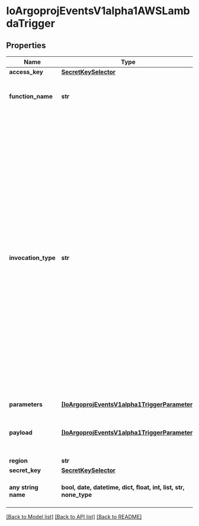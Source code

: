 # IoArgoprojEventsV1alpha1AWSLambdaTrigger


## Properties
Name | Type | Description | Notes
------------ | ------------- | ------------- | -------------
**access_key** | [**SecretKeySelector**](SecretKeySelector.md) |  | [optional] 
**function_name** | **str** | FunctionName refers to the name of the function to invoke. | [optional] 
**invocation_type** | **str** | Choose from the following options.     * RequestResponse (default) - Invoke the function synchronously. Keep    the connection open until the function returns a response or times out.    The API response includes the function response and additional data.     * Event - Invoke the function asynchronously. Send events that fail multiple    times to the function&#39;s dead-letter queue (if it&#39;s configured). The API    response only includes a status code.     * DryRun - Validate parameter values and verify that the user or role    has permission to invoke the function. +optional | [optional] 
**parameters** | [**[IoArgoprojEventsV1alpha1TriggerParameter]**](IoArgoprojEventsV1alpha1TriggerParameter.md) |  | [optional] 
**payload** | [**[IoArgoprojEventsV1alpha1TriggerParameter]**](IoArgoprojEventsV1alpha1TriggerParameter.md) | Payload is the list of key-value extracted from an event payload to construct the request payload. | [optional] 
**region** | **str** |  | [optional] 
**secret_key** | [**SecretKeySelector**](SecretKeySelector.md) |  | [optional] 
**any string name** | **bool, date, datetime, dict, float, int, list, str, none_type** | any string name can be used but the value must be the correct type | [optional]

[[Back to Model list]](../README.md#documentation-for-models) [[Back to API list]](../README.md#documentation-for-api-endpoints) [[Back to README]](../README.md)


